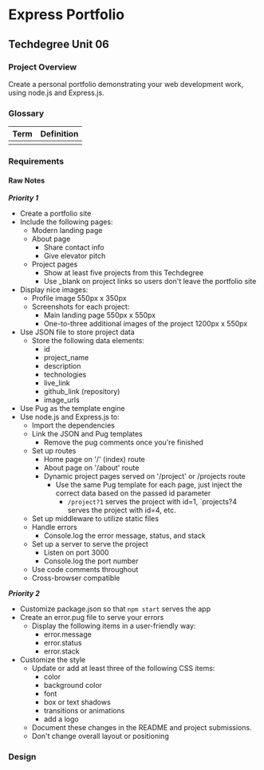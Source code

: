 # Express Portfolio

## Techdegree Unit 06

### Project Overview

Create a personal portfolio demonstrating your web development work, using node.js and Express.js.

### Glossary

| Term | Definition |
| ---- | ---------- |
|      |            |

### Requirements

#### Raw Notes

**_Priority 1_**

- Create a portfolio site
- Include the following pages:
  - Modern landing page
  - About page
    - Share contact info
    - Give elevator pitch
  - Project pages
    - Show at least five projects from this Techdegree
    - Use \_blank on project links so users don't leave the portfolio site
- Display nice images:
  - Profile image 550px x 350px
  - Screenshots for each project:
    - Main landing page 550px x 550px
    - One-to-three additional images of the project 1200px x 550px
- Use JSON file to store project data
  - Store the following data elements:
    - id
    - project_name
    - description
    - technologies
    - live_link
    - github_link (repository)
    - image_urls
- Use Pug as the template engine
- Use node.js and Express.js to:
  - Import the dependencies
  - Link the JSON and Pug templates
    - Remove the pug comments once you're finished
  - Set up routes
    - Home page on '/' (index) route
    - About page on '/about' route
    - Dynamic project pages served on '/project' or /projects route
      - Use the same Pug template for each page, just inject the correct data based on the passed id parameter
        - `/project?1` serves the project with id=1, `projects?4 serves the project with id=4, etc.
  - Set up middleware to utilize static files
  - Handle errors
    - Console.log the error message, status, and stack
  - Set up a server to serve the project
    - Listen on port 3000
    - Console.log the port number
  - Use code comments throughout
  - Cross-browser compatible

**_Priority 2_**

- Customize package.json so that `npm start` serves the app
- Create an error.pug file to serve your errors
  - Display the following items in a user-friendly way:
    - error.message
    - error.status
    - error.stack
- Customize the style
  - Update or add at least three of the following CSS items:
    - color
    - background color
    - font
    - box or text shadows
    - transitions or animations
    - add a logo
  - Document these changes in the README and project submissions.
  - Don't change overall layout or positioning

### Design
